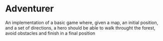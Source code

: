 # Adventurer

An implementation of a basic game where, given a map, an initial position, and a set of directions, a hero should be able to walk throught the forest, avoid obstacles and finish in a final position 
